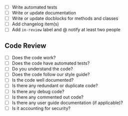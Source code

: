 - [ ] Write automated tests
- [ ] Write or update documentation
- [ ] Write or update docblocks for methods and classes
- [ ] Add changelog item(s)
- [ ] Add `in-review` label and @ notify at least two people

## Code Review

- [ ] Does the code work?
- [ ] Does the code have automated tests?
- [ ] Do you understand the code?
- [ ] Does the code follow our style guide?
- [ ] Is the code well documented?
- [ ] Is there any redundant or duplicate code?
- [ ] Is there any debug code?
- [ ] Is there any commented out code?
- [ ] Is there any user guide documentation (if applicable)?
- [ ] Is it accounting for security?
